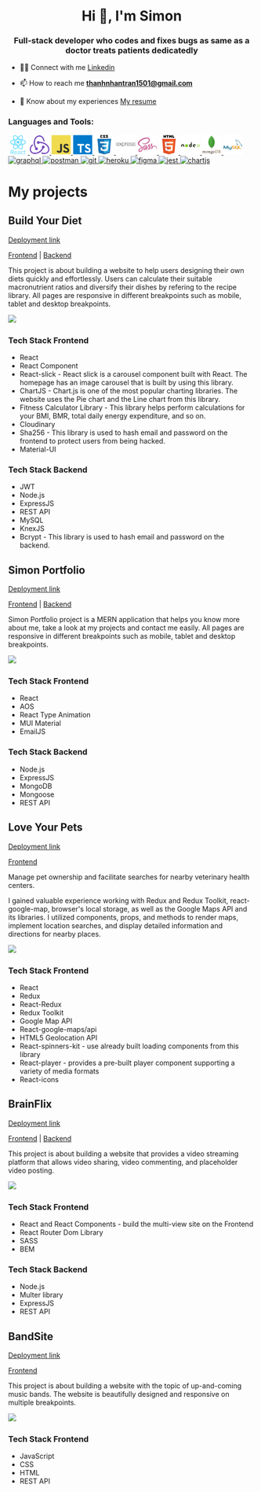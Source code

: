 <h1 align="center">Hi 👋, I'm Simon</h1>
<h3 align="center">Full-stack developer who codes and fixes bugs as same as a doctor treats patients dedicatedly</h3>

- 👨‍💻 Connect with me [Linkedin](https://www.linkedin.com/in/simon-tran1501/)

- 📫 How to reach me **thanhnhantran1501@gmail.com**

- 📄 Know about my experiences [My resume](https://drive.google.com/file/d/14hLthsIoN-QhKOxbnR2YQmrRpNhl7sBo/view?usp=share_link)

<h3 align="left">Languages and Tools:</h3>
<p align="left">
  <a href="https://reactjs.org/" target="_blank" rel="noreferrer">
    <img
      src="https://raw.githubusercontent.com/devicons/devicon/master/icons/react/react-original-wordmark.svg"
      alt="react"
      width="40"
      height="40"
    />
  </a>
  <a href="https://redux.js.org" target="_blank" rel="noreferrer">
    <img
      src="https://raw.githubusercontent.com/devicons/devicon/master/icons/redux/redux-original.svg"
      alt="redux"
      width="40"
      height="40"
    />
  </a>
  <a
    href="https://developer.mozilla.org/en-US/docs/Web/JavaScript"
    target="_blank"
    rel="noreferrer"
  >
    <img
      src="https://raw.githubusercontent.com/devicons/devicon/master/icons/javascript/javascript-original.svg"
      alt="javascript"
      width="40"
      height="40"
    />
  </a>
  <a href="https://www.typescriptlang.org/" target="_blank" rel="noreferrer">
    <img
      src="https://raw.githubusercontent.com/devicons/devicon/master/icons/typescript/typescript-original.svg"
      alt="typescript"
      width="40"
      height="40"
    />
  </a>
  <a href="https://www.w3schools.com/css/" target="_blank" rel="noreferrer">
    <img
      src="https://raw.githubusercontent.com/devicons/devicon/master/icons/css3/css3-original-wordmark.svg"
      alt="css3"
      width="40"
      height="40"
    />
  </a>
  <a href="https://expressjs.com" target="_blank" rel="noreferrer">
    <img
      src="https://raw.githubusercontent.com/devicons/devicon/master/icons/express/express-original-wordmark.svg"
      alt="express"
      width="40"
      height="40"
      style={{ backgroundColor: "green" }}
    />
  </a>
  <a href="https://sass-lang.com" target="_blank" rel="noreferrer">
    <img
      src="https://raw.githubusercontent.com/devicons/devicon/master/icons/sass/sass-original.svg"
      alt="sass"
      width="40"
      height="40"
    />
  </a>
  <a href="https://www.w3.org/html/" target="_blank" rel="noreferrer">
    <img
      src="https://raw.githubusercontent.com/devicons/devicon/master/icons/html5/html5-original-wordmark.svg"
      alt="html5"
      width="40"
      height="40"
    />
  </a>
  <a href="https://nodejs.org" target="_blank" rel="noreferrer">
    <img
      src="https://raw.githubusercontent.com/devicons/devicon/master/icons/nodejs/nodejs-original-wordmark.svg"
      alt="nodejs"
      width="40"
      height="40"
    />
  </a>
  <a href="https://www.mongodb.com/" target="_blank" rel="noreferrer">
    <img
      src="https://raw.githubusercontent.com/devicons/devicon/master/icons/mongodb/mongodb-original-wordmark.svg"
      alt="mongodb"
      width="40"
      height="40"
    />
  </a>
  <a href="https://www.mysql.com/" target="_blank" rel="noreferrer">
    <img
      src="https://raw.githubusercontent.com/devicons/devicon/master/icons/mysql/mysql-original-wordmark.svg"
      alt="mysql"
      width="40"
      height="40"
    />
  </a>
  <a href="https://graphql.org" target="_blank" rel="noreferrer">
    <img
      src="https://www.vectorlogo.zone/logos/graphql/graphql-icon.svg"
      alt="graphql"
      width="40"
      height="40"
    />
  </a>
  <a href="https://postman.com" target="_blank" rel="noreferrer">
    <img
      src="https://www.vectorlogo.zone/logos/getpostman/getpostman-icon.svg"
      alt="postman"
      width="40"
      height="40"
    />
  </a>
  <a href="https://git-scm.com/" target="_blank" rel="noreferrer">
    <img
      src="https://www.vectorlogo.zone/logos/git-scm/git-scm-icon.svg"
      alt="git"
      width="40"
      height="40"
    />
  </a>
  <a href="https://heroku.com" target="_blank" rel="noreferrer">
    <img
      src="https://www.vectorlogo.zone/logos/heroku/heroku-icon.svg"
      alt="heroku"
      width="40"
      height="40"
    />
  </a>
  <a href="https://www.figma.com/" target="_blank" rel="noreferrer">
    <img
      src="https://www.vectorlogo.zone/logos/figma/figma-icon.svg"
      alt="figma"
      width="40"
      height="40"
    />
  </a>
  <a href="https://jestjs.io" target="_blank" rel="noreferrer">
    <img
      src="https://www.vectorlogo.zone/logos/jestjsio/jestjsio-icon.svg"
      alt="jest"
      width="40"
      height="40"
    />
  </a>
  <a href="https://www.chartjs.org" target="_blank" rel="noreferrer">
    <img
      src="https://www.chartjs.org/media/logo-title.svg"
      alt="chartjs"
      width="40"
      height="40"
    />
  </a>
</p>



# My projects
## Build Your Diet
[Deployment link](https://buildyourdiet.netlify.app/)

[Frontend](https://github.com/pingpongdoctor/capstone-frontend/tree/main) | [Backend](https://github.com/pingpongdoctor/capstone-backend/tree/main)

This project is about building a website to help users designing their own diets quickly and effortlessly. Users can calculate their suitable macronutrient ratios and diversify their dishes by refering to the recipe library. All pages are responsive in different breakpoints such as mobile, tablet and desktop breakpoints.

![](https://github.com/pingpongdoctor/capstone-frontend/blob/main/demo.gif)

### Tech Stack Frontend

- React
- React Component
- React-slick - React slick is a carousel component built with React. The homepage has an image carousel that is built by using this library.
- ChartJS - Chart.js is one of the most popular charting libraries. The website uses the Pie chart and the Line chart from this library.
- Fitness Calculator Library - This library helps perform calculations for your BMI, BMR, total daily energy expenditure, and so on.
- Cloudinary
- Sha256 - This library is used to hash email and password on the frontend to protect users from being hacked.
- Material-UI

### Tech Stack Backend

- JWT
- Node.js
- ExpressJS
- REST API
- MySQL
- KnexJS
- Bcrypt - This library is used to hash email and password on the backend.

## Simon Portfolio
[Deployment link](https://simonprofile.netlify.app)

[Frontend](https://github.com/pingpongdoctor/profile-frontend/tree/main) | [Backend](https://github.com/pingpongdoctor/profile-backend/tree/main)

Simon Portfolio project is a MERN application that helps you know more about me, take a look at my projects and contact me easily. All pages are responsive in different breakpoints such as mobile, tablet and desktop breakpoints.

![](https://github.com/pingpongdoctor/profile-frontend/blob/dev/profile-project.gif)

### Tech Stack Frontend

- React
- AOS
- React Type Animation
- MUI Material
- EmailJS

### Tech Stack Backend

- Node.js
- ExpressJS
- MongoDB
- Mongoose
- REST API

## Love Your Pets
[Deployment link](https://love-your-pets.netlify.app/)

[Frontend](https://github.com/pingpongdoctor/pets-redux-app/tree/main)

Manage pet ownership and facilitate searches for nearby veterinary health centers.

I gained valuable experience working with Redux and Redux Toolkit, react-google-map, browser's local storage, as well as the Google Maps API and its libraries. I utilized components, props, and methods to render maps, implement location searches, and display detailed information and directions for nearby places.

![](https://github.com/pingpongdoctor/profile-frontend/blob/dev/src/assets/images/Love-Pet.gif)

### Tech Stack Frontend

- React
- Redux
- React-Redux
- Redux Toolkit
- Google Map API
- React-google-maps/api
- HTML5 Geolocation API
- React-spinners-kit - use already built loading components from this library
- React-player - provides a pre-built player component supporting a variety of media formats
- React-icons

## BrainFlix
[Deployment link](https://brainflix-platform.netlify.app/)

[Frontend](https://github.com/pingpongdoctor/BrainFlix/tree/main) | [Backend](https://github.com/pingpongdoctor/BrainFlix-api/tree/main)

This project is about building a website that provides a video streaming platform that allows video sharing, video commenting, and placeholder video posting.

![](https://github.com/pingpongdoctor/BrainFlix-api/blob/main/BrainFlix.gif)

### Tech Stack Frontend

- React and React Components - build the multi-view site on the Frontend
- React Router Dom Library
- SASS
- BEM

### Tech Stack Backend
- Node.js
- Multer library
- ExpressJS
- REST API

## BandSite
[Deployment link](https://bandsite-platform.netlify.app/)

[Frontend](https://github.com/pingpongdoctor/BandSite/tree/main)

This project is about building a website with the topic of up-and-coming music bands. The website is beautifully designed and responsive on multiple breakpoints.

![](https://github.com/pingpongdoctor/BandSite/blob/main/BandSite.gif)

### Tech Stack Frontend

- JavaScript
- CSS
- HTML
- REST API
